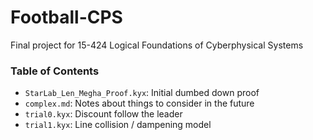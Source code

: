 # Football-CPS

Final project for 15-424 Logical Foundations of Cyberphysical Systems

### Table of Contents

- `StarLab_Len_Megha_Proof.kyx`: Initial dumbed down proof
- `complex.md`: Notes about things to consider in the future
- `trial0.kyx`: Discount follow the leader
- `trial1.kyx`: Line collision / dampening model
